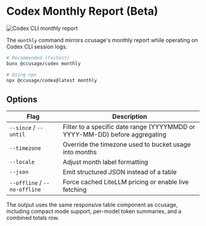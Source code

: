 # Codex Monthly Report (Beta)

![Codex CLI monthly report](/codex-cli.jpeg)

The `monthly` command mirrors ccusage's monthly report while operating on Codex CLI session logs.

```bash
# Recommended (fastest)
bunx @ccusage/codex monthly

# Using npx
npx @ccusage/codex@latest monthly
```

## Options

| Flag | Description |
| --- | --- |
| `--since` / `--until` | Filter to a specific date range (YYYYMMDD or YYYY-MM-DD) before aggregating |
| `--timezone` | Override the timezone used to bucket usage into months |
| `--locale` | Adjust month label formatting |
| `--json` | Emit structured JSON instead of a table |
| `--offline` / `--no-offline` | Force cached LiteLLM pricing or enable live fetching |

The output uses the same responsive table component as ccusage, including compact mode support, per-model token summaries, and a combined totals row.

